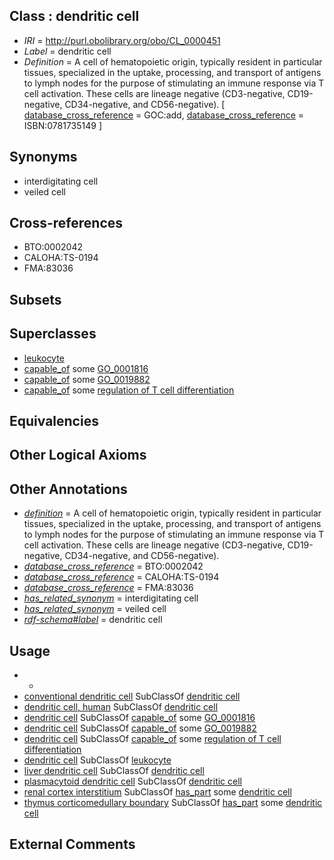 
## Class : dendritic cell

 * *IRI* = http://purl.obolibrary.org/obo/CL_0000451
 * *Label* = dendritic cell
 * *Definition* = A cell of hematopoietic origin, typically resident in particular tissues, specialized in the uptake, processing, and transport of antigens to lymph nodes for the purpose of stimulating an immune response via T cell activation. These cells are lineage negative (CD3-negative, CD19-negative, CD34-negative, and CD56-negative). [ [database_cross_reference](../../ef/oboInOwl#hasDbXref.md) = GOC:add, [database_cross_reference](../../ef/oboInOwl#hasDbXref.md) = ISBN:0781735149 ]

## Synonyms

 * interdigitating cell
 * veiled cell

## Cross-references

 * BTO:0002042
 * CALOHA:TS-0194
 * FMA:83036

## Subsets


## Superclasses

 * [leukocyte](../../CL/38/CL_0000738.md)
 * [capable_of](../../RO/15/RO_0002215.md) some [GO_0001816](../../GO/16/GO_0001816.md)
 * [capable_of](../../RO/15/RO_0002215.md) some [GO_0019882](../../GO/82/GO_0019882.md)
 * [capable_of](../../RO/15/RO_0002215.md) some [regulation of T cell differentiation](../../GO/80/GO_0045580.md)

## Equivalencies


## Other Logical Axioms


## Other Annotations

 * *[definition](../../IAO/15/IAO_0000115.md)* = A cell of hematopoietic origin, typically resident in particular tissues, specialized in the uptake, processing, and transport of antigens to lymph nodes for the purpose of stimulating an immune response via T cell activation. These cells are lineage negative (CD3-negative, CD19-negative, CD34-negative, and CD56-negative).
 * *[database_cross_reference](../../ef/oboInOwl#hasDbXref.md)* = BTO:0002042
 * *[database_cross_reference](../../ef/oboInOwl#hasDbXref.md)* = CALOHA:TS-0194
 * *[database_cross_reference](../../ef/oboInOwl#hasDbXref.md)* = FMA:83036
 * *[has_related_synonym](../../ym/oboInOwl#hasRelatedSynonym.md)* = interdigitating cell
 * *[has_related_synonym](../../ym/oboInOwl#hasRelatedSynonym.md)* = veiled cell
 * *[rdf-schema#label](../../el/rdf-schema#label.md)* = dendritic cell

## Usage

 * -
 * [conventional dendritic cell](../../CL/90/CL_0000990.md) SubClassOf [dendritic cell](../../CL/51/CL_0000451.md)
 * [dendritic cell, human](../../CL/56/CL_0001056.md) SubClassOf [dendritic cell](../../CL/51/CL_0000451.md)
 * [dendritic cell](../../CL/51/CL_0000451.md) SubClassOf [capable_of](../../RO/15/RO_0002215.md) some [GO_0001816](../../GO/16/GO_0001816.md)
 * [dendritic cell](../../CL/51/CL_0000451.md) SubClassOf [capable_of](../../RO/15/RO_0002215.md) some [GO_0019882](../../GO/82/GO_0019882.md)
 * [dendritic cell](../../CL/51/CL_0000451.md) SubClassOf [capable_of](../../RO/15/RO_0002215.md) some [regulation of T cell differentiation](../../GO/80/GO_0045580.md)
 * [dendritic cell](../../CL/51/CL_0000451.md) SubClassOf [leukocyte](../../CL/38/CL_0000738.md)
 * [liver dendritic cell](../../CL/55/CL_2000055.md) SubClassOf [dendritic cell](../../CL/51/CL_0000451.md)
 * [plasmacytoid dendritic cell](../../CL/84/CL_0000784.md) SubClassOf [dendritic cell](../../CL/51/CL_0000451.md)
 * [renal cortex interstitium](../../UBERON/70/UBERON_0005270.md) SubClassOf [has_part](../../BFO/51/BFO_0000051.md) some [dendritic cell](../../CL/51/CL_0000451.md)
 * [thymus corticomedullary boundary](../../UBERON/88/UBERON_0003988.md) SubClassOf [has_part](../../BFO/51/BFO_0000051.md) some [dendritic cell](../../CL/51/CL_0000451.md)

## External Comments

